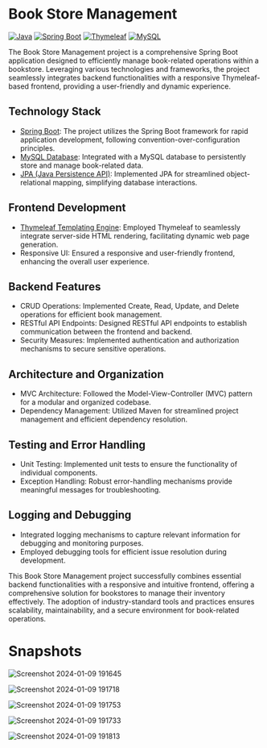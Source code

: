 # Book Store Management

[![Java](https://img.shields.io/badge/Java-17-orange.svg)](https://www.java.com)
[![Spring Boot](https://img.shields.io/badge/Spring%20Boot-2.5.4-brightgreen.svg)](https://spring.io/projects/spring-boot)
[![Thymeleaf](https://img.shields.io/badge/Thymeleaf-3.0.12-brightgreen.svg)](https://www.thymeleaf.org/)
[![MySQL](https://img.shields.io/badge/MySQL-8.0-blue.svg)](https://www.mysql.com/)

The Book Store Management project is a comprehensive Spring Boot application designed to efficiently manage book-related operations within a bookstore. Leveraging various technologies and frameworks, the project seamlessly integrates backend functionalities with a responsive Thymeleaf-based frontend, providing a user-friendly and dynamic experience.

## Technology Stack

- [Spring Boot](https://spring.io/projects/spring-boot): The project utilizes the Spring Boot framework for rapid application development, following convention-over-configuration principles.
- [MySQL Database](https://www.mysql.com/): Integrated with a MySQL database to persistently store and manage book-related data.
- [JPA (Java Persistence API)](https://www.oracle.com/java/technologies/persistence-jsp.html): Implemented JPA for streamlined object-relational mapping, simplifying database interactions.

## Frontend Development

- [Thymeleaf Templating Engine](https://www.thymeleaf.org/): Employed Thymeleaf to seamlessly integrate server-side HTML rendering, facilitating dynamic web page generation.
- Responsive UI: Ensured a responsive and user-friendly frontend, enhancing the overall user experience.

## Backend Features

- CRUD Operations: Implemented Create, Read, Update, and Delete operations for efficient book management.
- RESTful API Endpoints: Designed RESTful API endpoints to establish communication between the frontend and backend.
- Security Measures: Implemented authentication and authorization mechanisms to secure sensitive operations.

## Architecture and Organization

- MVC Architecture: Followed the Model-View-Controller (MVC) pattern for a modular and organized codebase.
- Dependency Management: Utilized Maven for streamlined project management and efficient dependency resolution.

## Testing and Error Handling

- Unit Testing: Implemented unit tests to ensure the functionality of individual components.
- Exception Handling: Robust error-handling mechanisms provide meaningful messages for troubleshooting.

## Logging and Debugging

- Integrated logging mechanisms to capture relevant information for debugging and monitoring purposes.
- Employed debugging tools for efficient issue resolution during development.

This Book Store Management project successfully combines essential backend functionalities with a responsive and intuitive frontend, offering a comprehensive solution for bookstores to manage their inventory effectively. The adoption of industry-standard tools and practices ensures scalability, maintainability, and a secure environment for book-related operations.

# Snapshots


![Screenshot 2024-01-09 191645](https://github.com/shivCan99/java-spring-book-store/assets/107194536/da9c0093-c155-46b2-a1b1-a12c0705da87)

![Screenshot 2024-01-09 191718](https://github.com/shivCan99/java-spring-book-store/assets/107194536/2af0ef9b-d804-423e-b260-4a9c80123a3f)

![Screenshot 2024-01-09 191753](https://github.com/shivCan99/java-spring-book-store/assets/107194536/14c7e53b-569e-4e6f-a5b9-c283d9568ce9)

![Screenshot 2024-01-09 191733](https://github.com/shivCan99/java-spring-book-store/assets/107194536/39f263b1-3d7c-4438-beb7-b0c9c0060209)

![Screenshot 2024-01-09 191813](https://github.com/shivCan99/java-spring-book-store/assets/107194536/8d15e013-77d9-457c-83a1-bce175addd8f)


